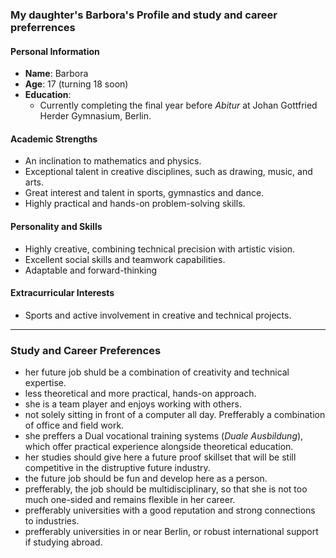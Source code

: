 ### **My daughter's Barbora's Profile and study and career preferrences**

#### **Personal Information**
- **Name**: Barbora
- **Age**: 17 (turning 18 soon)
- **Education**:
    - Currently completing the final year before *Abitur* at Johan Gottfried Herder Gymnasium, Berlin.

#### **Academic Strengths**
- An inclination to mathematics and physics.
- Exceptional talent in creative disciplines, such as drawing, music, and arts.
- Great interest and talent in sports, gymnastics and dance.
- Highly practical and hands-on problem-solving skills.

#### **Personality and Skills**
- Highly creative, combining technical precision with artistic vision.
- Excellent social skills and teamwork capabilities.
- Adaptable and forward-thinking

#### **Extracurricular Interests**
- Sports and active involvement in creative and technical projects.

---

### **Study and Career Preferences**
- her future job shuld be a combination of creativity and technical expertise.
- less theoretical and more practical, hands-on approach.
- she is a team player and enjoys working with others.
- not solely sitting in front of a computer all day. Prefferably a combination of office and field work.
- she preffers a Dual vocational training systems (*Duale Ausbildung*), which offer practical experience alongside theoretical education.
- her studies should give here a future proof skillset that will be still competitive in the distruptive future industry.
- the future job should be fun and develop here as a person. 
- prefferably, the job should be multidisciplinary, so that she is not too much one-sided and remains flexible in her career.
- prefferably universities with a good reputation and strong connections to industries.
- prefferably universities in or near Berlin, or robust international support if studying abroad.